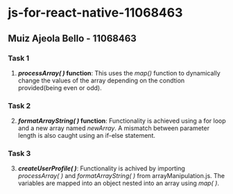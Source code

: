 # js-for-react-native-11068463

## Muiz Ajeola Bello - 11068463

### Task 1

1. **_processArray( )_ function**: This uses the _map()_ function to dynamically change the values of the array depending on the condtion provided(being even or odd).

### Task 2

2.  **_formatArrayString( )_ function**: Functionality is achieved using a for loop and a new array named _newArray_. A mismatch between parameter length is also caught using an if-else statement.

### Task 3

3. **_createUserProfile( )_**: Functionality is achived by importing _processArray( )_ and _formatArrayString( )_ from arrayManipulation.js. The variables are mapped into an object nested into an array using _map( )_.